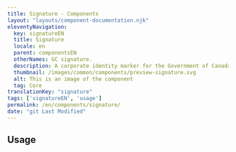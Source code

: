 ```yaml
---
title: Signature - Components
layout: "layouts/component-documentation.njk"
eleventyNavigation:
  key: signatureEN
  title: Signature
  locale: en
  parent: componentsEN
  otherNames: GC signature.
  description: A corporate identity marker for the Government of Canada.
  thumbnail: /images/common/components/preview-signature.svg
  alt: This is an image of the component
  tag: Core
translationKey: "signature"
tags: ['signatureEN', 'usage']
permalink: /en/components/signature/
date: "git Last Modified"
---
```


## Usage